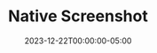 ---
layout: ext_single
title: Native Screenshot
slug: native-screenshot
desc: Take screenshots directly from SAMMI without OBS
category: utilities
date: '2023-12-22T00:00:00-05:00'
permalink: extensions/utilities/native-screenshot
download_url: https://christinak.itch.io/native-screenshot
developer_name: Christina K.
developer_url: https://christinak.itch.io
icon_local: native_screenshot_icon.png
screenshots_local: native_screenshot_ss3.png, native_screenshot_ss2.png, native_screenshot_ss.png, native_screenshot_ss4.png 
version: 1.0
sammi_version: 2023.3.1
platform: Any
overview: |
    <div class="alert alert-info mt-3" role="alert">Currently available to my <a href="https://www.patreon.com/Christinna">Patrons as an early access perk.</a></div>

    **Capture Your Screen with Ease Using Native Screenshot!**

    #### Key Features

    ##### Flexible Capture Modes
    - **Active Window**: Capture the currently focused window.
    - **Full Screen**: Take a screenshot of the entire screen, with the option to select a specific monitor.

    ##### Save and Share Options
    - **Clipboard**: Instantly save screenshots to your clipboard for easy pasting.
    - **File Saving**: Save screenshots directly to a file. Supports both automatic naming or custom filenames.
    - **Discord Integration**: Upload your screenshots directly to Discord immediately after capture.

    ##### Convenient Controls
    - **Hotkey Support**: Assign a keyboard shortcut to trigger screenshots effortlessly.

    #### Important Information
    - Only available on Windows.
    - You may need to run SAMMI as an administrator to use this extension.

    *Icon generated by OpenAI*
setup: |
    0. **Update SAMMI**:
    - Ensure your SAMMI is updated to the latest version.
    - Make sure Bridge is running, as it's crucial for the extension's functionality.

    1. **Install the Extension**:
    - Follow the [Extension Install Guide](https://sammi.solutions/docs/faq/general#installanextension) to add Native Screenshot to your Bridge.

    2. **Configure the 'Native Screenshot' Command**:
    - Navigate to the example Native Screenshot deck in SAMMI and review the example buttons. The Native Screenshot command has the following options:
    - **Type**: Choose between 'Current Window' for active window screenshots or 'Full Screen' for full-screen captures.
    - **Monitor Index**: If using 'Full Screen', specify the monitor index (0 for default, 1 for first secondary, etc.).
    - **Save Options**:  
      - **Save To File**: Enable to save screenshots as files in SAMMI Folder/Ext/Screenshots.
      - **Auto File Name**: Enable for automatic naming in the format: `Screenshot_YYYYMMDD_HHMMSS.png`.
      - **Custom File Name**: Provide a custom filename if 'Auto File Name' is unchecked. The `.png` extension is added automatically.
      - **Save To Clipboard**: Enable to save screenshots to your clipboard for immediate use.  
    - **Save Variable As**: Assign a variable name to store the response object from the screenshot action.
      - The response object includes:
             - Success: `{status: "ok", filepath: <full path to your screenshot file>}`
             - Error: `{status: "error", error: <error description>}`

    3. **Hotkey Configuration**:
    - You can attach a hotkey trigger to the button with the Native Screenshot command by right-clicking the button and selecting 'Edit Triggers'

    5. **Testing and Verification**:
    - Test the functionality of the extension by taking a screenshot.
    - Verify the output in the specified file location or clipboard, depending on your settings.

    **Important Note**
    - Only available on Windows.
    - You may need to run SAMMI as an administrator to use this extension.
privacy_collect: false
---